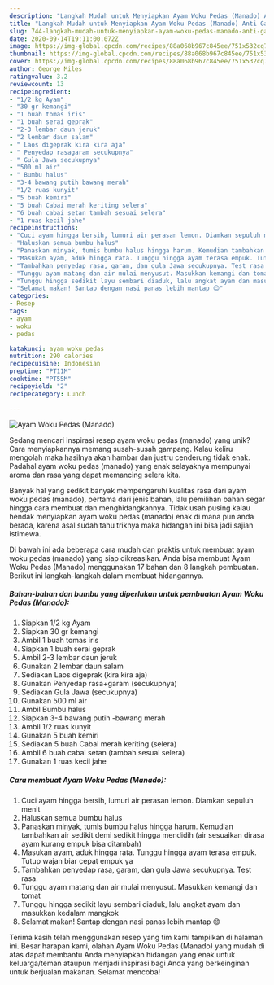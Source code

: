 ```yaml
---
description: "Langkah Mudah untuk Menyiapkan Ayam Woku Pedas (Manado) Anti Gagal"
title: "Langkah Mudah untuk Menyiapkan Ayam Woku Pedas (Manado) Anti Gagal"
slug: 744-langkah-mudah-untuk-menyiapkan-ayam-woku-pedas-manado-anti-gagal
date: 2020-09-14T19:11:00.072Z
image: https://img-global.cpcdn.com/recipes/88a068b967c845ee/751x532cq70/ayam-woku-pedas-manado-foto-resep-utama.jpg
thumbnail: https://img-global.cpcdn.com/recipes/88a068b967c845ee/751x532cq70/ayam-woku-pedas-manado-foto-resep-utama.jpg
cover: https://img-global.cpcdn.com/recipes/88a068b967c845ee/751x532cq70/ayam-woku-pedas-manado-foto-resep-utama.jpg
author: George Miles
ratingvalue: 3.2
reviewcount: 13
recipeingredient:
- "1/2 kg Ayam"
- "30 gr kemangi"
- "1 buah tomas iris"
- "1 buah serai geprak"
- "2-3 lembar daun jeruk"
- "2 lembar daun salam"
- " Laos digeprak kira kira aja"
- " Penyedap rasagaram secukupnya"
- " Gula Jawa secukupnya"
- "500 ml air"
- " Bumbu halus"
- "3-4 bawang putih bawang merah"
- "1/2 ruas kunyit"
- "5 buah kemiri"
- "5 buah Cabai merah keriting selera"
- "6 buah cabai setan tambah sesuai selera"
- "1 ruas kecil jahe"
recipeinstructions:
- "Cuci ayam hingga bersih, lumuri air perasan lemon. Diamkan sepuluh menit"
- "Haluskan semua bumbu halus"
- "Panaskan minyak, tumis bumbu halus hingga harum. Kemudian tambahkan air sedikit demi sedikit hingga mendidih (air sesuaikan dirasa ayam kurang empuk bisa ditambah)"
- "Masukan ayam, aduk hingga rata. Tunggu hingga ayam terasa empuk. Tutup wajan biar cepat empuk ya"
- "Tambahkan penyedap rasa, garam, dan gula Jawa secukupnya. Test rasa."
- "Tunggu ayam matang dan air mulai menyusut. Masukkan kemangi dan tomat"
- "Tunggu hingga sedikit layu sembari diaduk, lalu angkat ayam dan masukkan kedalam mangkok"
- "Selamat makan! Santap dengan nasi panas lebih mantap 😊"
categories:
- Resep
tags:
- ayam
- woku
- pedas

katakunci: ayam woku pedas 
nutrition: 290 calories
recipecuisine: Indonesian
preptime: "PT11M"
cooktime: "PT55M"
recipeyield: "2"
recipecategory: Lunch

---
```



![Ayam Woku Pedas (Manado)](https://img-global.cpcdn.com/recipes/88a068b967c845ee/751x532cq70/ayam-woku-pedas-manado-foto-resep-utama.jpg)

Sedang mencari inspirasi resep ayam woku pedas (manado) yang unik? Cara menyiapkannya memang susah-susah gampang. Kalau keliru mengolah maka hasilnya akan hambar dan justru cenderung tidak enak. Padahal ayam woku pedas (manado) yang enak selayaknya mempunyai aroma dan rasa yang dapat memancing selera kita.



Banyak hal yang sedikit banyak mempengaruhi kualitas rasa dari ayam woku pedas (manado), pertama dari jenis bahan, lalu pemilihan bahan segar hingga cara membuat dan menghidangkannya. Tidak usah pusing kalau hendak menyiapkan ayam woku pedas (manado) enak di mana pun anda berada, karena asal sudah tahu triknya maka hidangan ini bisa jadi sajian istimewa.


Di bawah ini ada beberapa cara mudah dan praktis untuk membuat ayam woku pedas (manado) yang siap dikreasikan. Anda bisa membuat Ayam Woku Pedas (Manado) menggunakan 17 bahan dan 8 langkah pembuatan. Berikut ini langkah-langkah dalam membuat hidangannya.

<!--inarticleads1-->

##### Bahan-bahan dan bumbu yang diperlukan untuk pembuatan Ayam Woku Pedas (Manado):

1. Siapkan 1/2 kg Ayam
1. Siapkan 30 gr kemangi
1. Ambil 1 buah tomas iris
1. Siapkan 1 buah serai geprak
1. Ambil 2-3 lembar daun jeruk
1. Gunakan 2 lembar daun salam
1. Sediakan  Laos digeprak (kira kira aja)
1. Gunakan  Penyedap rasa+garam (secukupnya)
1. Sediakan  Gula Jawa (secukupnya)
1. Gunakan 500 ml air
1. Ambil  Bumbu halus
1. Siapkan 3-4 bawang putih -bawang merah
1. Ambil 1/2 ruas kunyit
1. Gunakan 5 buah kemiri
1. Sediakan 5 buah Cabai merah keriting (selera)
1. Ambil 6 buah cabai setan (tambah sesuai selera)
1. Gunakan 1 ruas kecil jahe




<!--inarticleads2-->

##### Cara membuat Ayam Woku Pedas (Manado):

1. Cuci ayam hingga bersih, lumuri air perasan lemon. Diamkan sepuluh menit
1. Haluskan semua bumbu halus
1. Panaskan minyak, tumis bumbu halus hingga harum. Kemudian tambahkan air sedikit demi sedikit hingga mendidih (air sesuaikan dirasa ayam kurang empuk bisa ditambah)
1. Masukan ayam, aduk hingga rata. Tunggu hingga ayam terasa empuk. Tutup wajan biar cepat empuk ya
1. Tambahkan penyedap rasa, garam, dan gula Jawa secukupnya. Test rasa.
1. Tunggu ayam matang dan air mulai menyusut. Masukkan kemangi dan tomat
1. Tunggu hingga sedikit layu sembari diaduk, lalu angkat ayam dan masukkan kedalam mangkok
1. Selamat makan! Santap dengan nasi panas lebih mantap 😊




Terima kasih telah menggunakan resep yang tim kami tampilkan di halaman ini. Besar harapan kami, olahan Ayam Woku Pedas (Manado) yang mudah di atas dapat membantu Anda menyiapkan hidangan yang enak untuk keluarga/teman ataupun menjadi inspirasi bagi Anda yang berkeinginan untuk berjualan makanan. Selamat mencoba!
